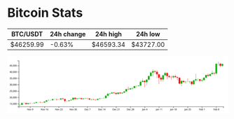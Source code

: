 # Bitcoin Stats

BTC/USDT|24h change|24h high|24h low|
|---|---|---|---|
|$46259.99|-0.63%|$46593.34|$43727.00|

<img src="./chart.svg">
